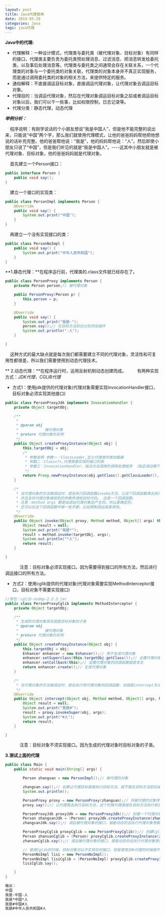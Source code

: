 ```yaml
---
layout: post
title: Java代理使用
date: 2015-05-29
categories: Java
tags: java代理
---
```

**Java中的代理:**

- 代理解释：一种设计模式，代理类与委托类（被代理对象、目标对象）有同样的接口，代理类主要负责为委托类预处理消息、过滤消息、把消息转发给委托类，以及事后处理消息等。代理类与委托类之间通常会存在关联关系，一个代理类的对象与一个委托类的对象关联，代理类的对象本身并不真正实现服务，而是通过调用委托类的对象的相关方法，来提供特定的服务。
- 通俗解释：不直接调运目标对象，直接调运代理对象，让代理对象去调运目标对象。
- 代理目的：当调运代理对象，然后在代理对象调运目标对象之前或者调运目标对象以后，我们可以干一些事，比如权限控制，日志记录等。
- 代理分类：静态代理，动态代理

***举例分析：***

    程序说明：有刚学说话的个小朋友想说“我是中国人”，但是他不能完整的说出来，只能说“中国”两个字，那么我们就使用代理模式，让他的爸爸妈妈帮他把他想说的话补充完整。他的爸爸帮他说：“我是”，他的妈妈帮他说：“人”。然后即使小朋友只说了“中国”，但是我们听见的就是“我是中国人”。----这其中小朋友就是被代理对象、目标对象，他的爸爸妈妈就是代理对象。

    首先建立一个Person接口：

```java
public interface Person {
    public void say();
}
```

    建立一个接口的实现类：

```java
public class PersonImpl implements Person {
    @Override
    public void say() {
        System.out.print("中国");
    }
}
```

    再建立一个没有实现接口的类：

```java
public class PersonNoImpl {
    public void say() {
        System.out.print("中华人民共和国");
    }
}
```

**1.静态代理：**在程序运行前，代理类的.class文件就已经存在了。

```java
public class PersonProxy implements Person {
    private Person person;// 被代理对象

    public PersonProxy(Person p) {
        this.person = p;
    }

    @Override
    public void say() {
        System.out.print("我是-");
        person.say();// 在目标方法前后分别添加操作
        System.out.println("-人");
    }

}
```
    这种方式的最大缺点就是每次我们都需要建立不同的代理对象，灵活性和可复用性都很差，所以我们需要使用到动态代理技术。

** 2.动态代理：**在程序运行时，运用反射机制动态创建而成。
        有两种实现方式：*JDK代理，CGLIB代理*

- 方式1：使用jdk提供的代理对象(代理对象需要实现InvocationHandler接口，目标对象必须实现其他接口)

```java
public class PersonProxyJdk implements InvocationHandler {
    private Object targetObj;

    /**
     *
     * @param obj
     *            被代理对象
     * @return 代理对象的实例
     */
    public Object createProxyInstance(Object obj) {
        this.targetObj = obj;
        /*
         * 参数说明 参数一：ClassLoader,定义代理类的类加载器
         * 参数二：Class<?>,代理类要实现的接口列表
         * 参数三：InvocationHandler，指派方法调用的调用处理程序 （指定调运哪个类的invoke方法）
         */
        return Proxy.newProxyInstance(obj.getClass().getClassLoader(), this.targetObj.getClass().getInterfaces(), this);
    }

    /*
     * 当代理对象的方法被调运时，就会执行回调函数invoke方法，让这个回调函数再去执行目标代码的指定方法，
     * 并且会将代理对象接收到的参数传递给目标代码。 这是一个回调函数。
     * 注意：method args 都是由调运代理对象后产生的。所以是确定的。
     * 还可以在这个回调函数中做一些手脚，比如限制调运或者其他。
     */
    @Override
    public Object invoke(Object proxy, Method method, Object[] args) throws Throwable {
        Object result = null;
        System.out.print("我是*");
        result = method.invoke(targetObj, args);
        System.out.println("*人");
        return result;
    }

}
```
            注意：目标对象必须实现接口。因为需要得到接口的所有方法，然后进行调运接口的所有方法。

- 方式2：使用cglib提供的代理对象(代理对象需要实现MethodInterceptor接口，目标对象不需要实现接口)

```java
//导包：cglib-nodep-2.2.3.jar
public class PersonProxyCglib implements MethodInterceptor {
    private Object targetObj;

    /**
     * 生成的代理对象其实就是目标对象的子类
     * @param obj
     *            被代理对象
     * @return 代理对象的实例
     */
    public Object createProxyInstance(Object obj) {
        this.targetObj = obj;
        Enhancer enhancer = new Enhancer();// 用于生成代理对象
        enhancer.setSuperclass(this.targetObj.getClass());// 设置代理对象的父类
        enhancer.setCallback(this);// 设置代理对象的回调函数就是本生
        return enhancer.create();// 生成代理对象
    }

    /*
     * 当代理对象的方法被调运时，就会执行改代理对象的回调函数，也就是intercept方法 这个回调函数接收代理对象传递来的参数
     */
    @Override
    public Object intercept(Object obj, Method method, Object[] args, MethodProxy proxy) throws Throwable {
        Object result = null;
        System.out.print("我是#");
        result = proxy.invokeSuper(obj, args);
        System.out.print("#人");
        return result;
    }

}
```
            注意：目标对象不须实现接口。因为生成的代理对象时目标对象的子类。

**3.测试上面的代理**

```java
public class Main {
    public static void main(String[] args) {

        Person zhangsan = new PersonImpl();// 被代理的对象

        zhangsan.say();// 如果让代理目标直接执行目标方法，就不能在目标方法前后操作
        System.out.println();

        PersonProxy proxy = new PersonProxy(zhangsan);// 将被代理的对象传递一个代理类
        proxy.say();// 让代理类去执行目标方法，这个时候代理类就在目标方法执行前后乱搞了

        PersonProxyJdk proxyJdk = new PersonProxyJdk();// 创建一个代理对象
        Person zhangsanJdk = (Person) proxyJdk.createProxyInstance(zhangsan);// 将被代理对象传递给代理对象，并且返回被代理接口
        zhangsanJdk.say();// 调运被代理对象的接口，就能动态的去执行代理对象想要执行的操作

        PersonProxyCglib proxyCglib = new PersonProxyCglib();// 创建Cglib代理对象
        Person zhansanCglib = (Person) proxyCglib.createProxyInstance(zhangsan);// 将被代理对象传递给代理对象，并且返回被代理接口
        zhansanCglib.say();// 调运被代理对象的接口，就能动态的去执行代理对象想要执行的操作

        // 使用Cglib的时候，目标对象可以不实现任何接口，但是使用JDK代理的时候就不可以
        PersonNoImpl lisi = new PersonNoImpl();
        PersonNoImpl lisiCglib = (PersonNoImpl) proxyCglib.createProxyInstance(lisi);
        lisiCglib.say();

    }
}
```
```xml
输出：
中国
我是-中国-人
我是*中国*人
我是#中国#人
我是#中华人民共和国#人
```
